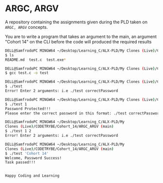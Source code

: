 # ARGC, ARGV

A repository containing the assignments given during the PLD taken on ```ARGC, ARGV``` concepts. 

You are to write a program that takes an argument to the main, an argument "Cohort 14" on the CLI before the code will produced the required results  

```bash
DELL@SamfrodoPC MINGW64 ~/Desktop/Learning_C/ALX-PLD/My Clones (Live)/CODETRYBE/Cohort_14/ARGC_ARGV (main)     
$ ls
README.md  test.c  test.exe*

DELL@SamfrodoPC MINGW64 ~/Desktop/Learning_C/ALX-PLD/My Clones (Live)/CODETRYBE/Cohort_14/ARGC_ARGV (main)
$ gcc test.c -o test

DELL@SamfrodoPC MINGW64 ~/Desktop/Learning_C/ALX-PLD/My Clones (Live)/CODETRYBE/Cohort_14/ARGC_ARGV (main)
$ ./test
Error! Enter 2 arguments: i.e ./test correctPassword

DELL@SamfrodoPC MINGW64 ~/Desktop/Learning_C/ALX-PLD/My Clones (Live)/CODETRYBE/Cohort_14/ARGC_ARGV (main)
$ ./test 1
Password Protected!!!
Please enter the correct password in this format: ./test correctPassword 

DELL@SamfrodoPC MINGW64 ~/Desktop/Learning_C/ALX-PLD/My 
Clones (Live)/CODETRYBE/Cohort_14/ARGC_ARGV (main)      
$ ./test 1 2
Error! Enter 2 arguments: i.e ./test correctPassword

DELL@SamfrodoPC MINGW64 ~/Desktop/Learning_C/ALX-PLD/My 
Clones (Live)/CODETRYBE/Cohort_14/ARGC_ARGV (main)      
$ ./test 'Cohort 14'
Welcome, Password Success!
Task passed!!!
                                     
```



    Happy Coding and Learning